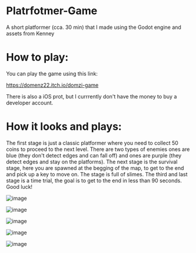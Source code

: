 # Platrfotmer-Game
A short platformer (cca. 30 min) that I made using the Godot engine and assets from Kenney

# How to play:

You can play the game using this link:

https://domenz22.itch.io/domzi-game

There is also a iOS prot, but I currrently don't have the money to buy a developer account.

# How it looks and plays:

The first stage is just a classic platformer where you need to collect 50 coins to proceed to the next level. There are two types of enemies ones are blue (they don't detect edges and can fall off) and ones are purple (they detect edges and stay on the platforms). The next stage is the survival stage, here you are spawned at the begging of the map, to get to the end and pick up a key to move on. The stage is full of slimes. The third and last stage is a time trial, the goal is to get to the end in less than 90 seconds. Good luck!

![image](https://user-images.githubusercontent.com/37377101/164423990-00bb5885-ef9a-4e14-a54f-fe767055a38a.png)

![image](https://user-images.githubusercontent.com/37377101/164424041-4ac58802-8975-45ae-aeef-0fd823127405.png)

![image](https://user-images.githubusercontent.com/37377101/164424364-a909dacf-6262-4549-a7a5-39f6a7514c27.png)

![image](https://user-images.githubusercontent.com/37377101/164424564-3da813c6-3f3d-45fc-990b-c5dce5e4fbc8.png)

![image](https://user-images.githubusercontent.com/37377101/164424859-59d5df7a-ff77-4e3d-9d3e-339f83987490.png)


